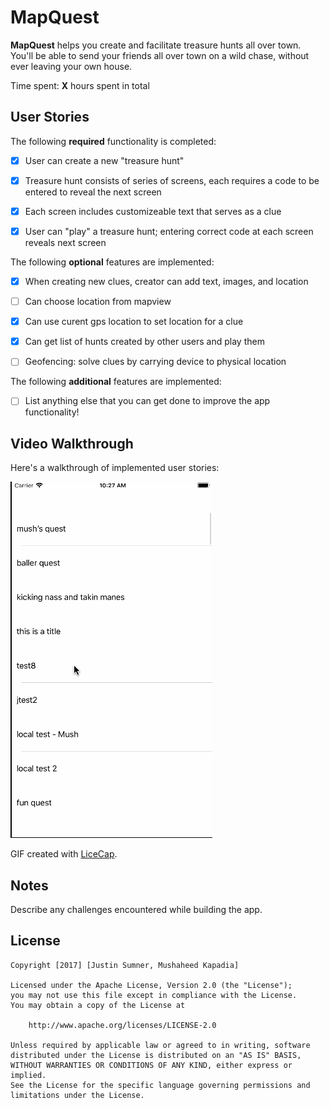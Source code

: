 # MapQuest

**MapQuest** helps you create and facilitate treasure hunts all over town.
You'll be able to send your friends all over town on a wild chase, without ever leaving your own house.

Time spent: **X** hours spent in total

## User Stories

The following **required** functionality is completed:
- [x] User can create a new "treasure hunt"
- [x] Treasure hunt consists of series of screens, each requires a code to be entered to reveal the next screen
- [x] Each screen includes customizeable text that serves as a clue
- [x] User can "play" a treasure hunt; entering correct code at each screen reveals next screen


The following **optional** features are implemented:
- [x] When creating new clues, creator can add text, images, and location
- [ ] Can choose location from mapview
- [x] Can use curent gps location to set location for a clue
- [x] Can get list of hunts created by other users and play them
- [ ] Geofencing: solve clues by carrying device to physical location


The following **additional** features are implemented:

- [ ] List anything else that you can get done to improve the app functionality!

## Video Walkthrough

Here's a walkthrough of implemented user stories:


<img src='https://github.com/Quest-Makers/MapQuest/blob/master/mapb.gif' title='Video Walkthrough' width='' alt='Video Walkthrough' />


GIF created with [LiceCap](http://www.cockos.com/licecap/).

## Notes

Describe any challenges encountered while building the app.

## License

    Copyright [2017] [Justin Sumner, Mushaheed Kapadia]

    Licensed under the Apache License, Version 2.0 (the "License");
    you may not use this file except in compliance with the License.
    You may obtain a copy of the License at

        http://www.apache.org/licenses/LICENSE-2.0

    Unless required by applicable law or agreed to in writing, software
    distributed under the License is distributed on an "AS IS" BASIS,
    WITHOUT WARRANTIES OR CONDITIONS OF ANY KIND, either express or implied.
    See the License for the specific language governing permissions and
    limitations under the License.
